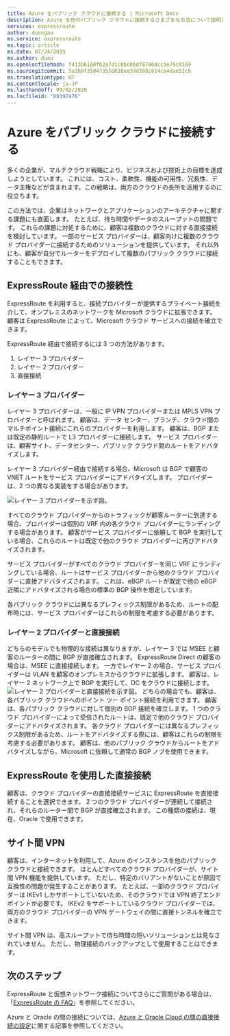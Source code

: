 ```yaml
---
title: Azure をパブリック クラウドに接続する | Microsoft Docs
description: Azure を他のパブリック クラウドに接続するさまざまな方法について説明します
services: expressroute
author: duongau
ms.service: expressroute
ms.topic: article
ms.date: 07/24/2019
ms.author: duau
ms.openlocfilehash: f413b6100fb2a7d1c8bc06d787468cc3e79c0169
ms.sourcegitcommit: 5a3b9f35d47355d026ee39d398c614ca4dae51c6
ms.translationtype: HT
ms.contentlocale: ja-JP
ms.lasthandoff: 09/02/2020
ms.locfileid: "89397476"
---
```

# <a name="connecting-azure-with-public-clouds"></a>Azure をパブリック クラウドに接続する

多くの企業が、マルチクラウド戦略により、ビジネスおよび技術上の目標を達成しようとしています。 これには、コスト、柔軟性、機能の可用性、冗長性、データ主権などが含まれます。この戦略は、両方のクラウドの長所を活用するのに役立ちます。 

この方法では、企業はネットワークとアプリケーションのアーキテクチャに関する課題にも直面します。 たとえば、待ち時間やデータのスループットの問題です。 これらの課題に対処するために、顧客は複数のクラウドに対する直接接続を検討しています。 一部のサービス プロバイダーは、顧客向けに複数のクラウド プロバイダーに接続するためのソリューションを提供しています。 それ以外にも、顧客が自分でルーターをデプロイして複数のパブリック クラウドに接続することもできます。
## <a name="connectivity-via-expressroute"></a>ExpressRoute 経由での接続性
ExpressRoute を利用すると、接続プロバイダーが提供するプライベート接続を介して、オンプレミスのネットワークを Microsoft クラウドに拡張できます。 顧客は ExpressRoute によって、Microsoft クラウド サービスへの接続を確立できます。

ExpressRoute 経由で接続するには 3 つの方法があります。

1. レイヤー 3 プロバイダー
2. レイヤー 2 プロバイダー
3. 直接接続

### <a name="layer3-provider"></a>レイヤー 3 プロバイダー

レイヤー 3 プロバイダーは、一般に IP VPN プロバイダーまたは MPLS VPN プロバイダーと呼ばれます。 顧客は、データ センター、ブランチ、クラウド間のマルチポイント接続にこれらのプロバイダーを利用します。 顧客は、BGP または既定の静的ルートで L3 プロバイダーに接続します。 サービス プロバイダーは、顧客サイト、データセンター、パブリック クラウド間のルートをアドバタイズします。 
 
レイヤー 3 プロバイダー経由で接続する場合、Microsoft は BGP で顧客の VNET ルートをサービス プロバイダーにアドバタイズします。 プロバイダーは、2 つの異なる実装をする場合があります。

![レイヤー 3 プロバイダーを示す図。](media/expressroute-connect-azure-to-public-cloud/azure-to-public-clouds-l3.png)

すべてのクラウド プロバイダーからのトラフィックが顧客ルーターに到達する場合、プロバイダーは個別の VRF 内の各クラウド プロバイダーにランディングする場合があります。 顧客がサービス プロバイダーに依頼して BGP を実行している場合、これらのルートは既定で他のクラウド プロバイダーに再びアドバタイズされます。 

サービス プロバイダーがすべてのクラウド プロバイダーを同じ VRF にランディングしている場合、ルートはサービス プロバイダーから他のクラウド プロバイダーに直接アドバタイズされます。 これは、eBGP ルートが既定で他の eBGP 近隣にアドバタイズされる場合の標準の BGP 操作を想定しています。

各パブリック クラウドには異なるプレフィックス制限があるため、ルートの配布時には、サービス プロバイダーはこれらの制限を考慮する必要があります。

### <a name="layer2-provider-and-direct-connection"></a>レイヤー 2 プロバイダーと直接接続

どちらのモデルでも物理的な接続は異なりますが、レイヤー 3 では MSEE と顧客のルーターの間に BGP が直接確立されます。 ExpressRoute Direct の顧客の場合は、MSEE に直接接続します。 一方でレイヤー 2 の場合、サービス プロバイダーは VLAN を顧客のオンプレミスからクラウドに拡張します。 顧客は、レイヤー 2 ネットワーク上で BGP を実行して、DC をクラウドに接続します。
![レイヤー 2 プロバイダーと直接接続を示す図。](media/expressroute-connect-azure-to-public-cloud/azure-to-public-clouds-l2.png)
どちらの場合でも、顧客は、各パブリック クラウドへのポイント ツー ポイント接続を利用できます。 顧客は、各パブリック クラウドに対して個別の BGP 接続を確立します。 1 つのクラウド プロバイダーによって受信されたルートは、既定で他のクラウド プロバイダーにアドバタイズされます。 各クラウド プロバイダーには異なるプレフィックス制限があるため、ルートをアドバタイズする際には、顧客はこれらの制限を考慮する必要があります。 顧客は、他のパブリック クラウドからルートをアドバタイズしながら、Microsoft に依頼して通常の BGP ノブを使用できます。

## <a name="direct-connection-with-expressroute"></a>ExpressRoute を使用した直接接続

顧客は、クラウド プロバイダーの直接接続サービスに ExpressRoute を直接接続することを選択できます。 2 つのクラウド プロバイダーが連続して接続され、それらのルーター間で BGP が直接確立されます。 この種類の接続は、現在、Oracle で使用できます。

## <a name="site-to-site-vpn"></a>サイト間 VPN

顧客は、インターネットを利用して、Azure のインスタンスを他のパブリック クラウドと接続できます。 ほとんどすべてのクラウド プロバイダーが、サイト間 VPN 機能を提供しています。 ただし、特定のバリアントがないことが原因で互換性の問題が発生することがあります。 たとえば、一部のクラウド プロバイダーは IKEv1 しかサポートしていないため、そのクラウドでは VPN 終了エンドポイントが必要です。 IKEv2 をサポートしているクラウド プロバイダーでは、両方のクラウド プロバイダーの VPN ゲートウェイの間に直接トンネルを確立できます。

サイト間 VPN は、高スループットで待ち時間の短いソリューションとは見なされていません。 ただし、物理接続のバックアップとして使用することはできます。

## <a name="next-steps"></a>次のステップ
ExpressRoute と仮想ネットワーク接続についてさらにご質問がある場合は、「[ExpressRoute の FAQ][ER-FAQ]」を参照してください。

Azure と Oracle の間の接続については、[Azure と Oracle Cloud の間の直接接続の設定][ER-OCI]に関する記事を参照してください。

<!--Link References-->
[ER-FAQ]: https://docs.microsoft.com/azure/expressroute/expressroute-faqs
[ER-OCI]: https://docs.microsoft.com/azure/virtual-machines/workloads/oracle/configure-azure-oci-networking



